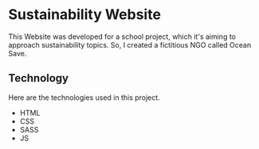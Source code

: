 # Sustainability Website

This Website was developed for a school project, which it's aiming to approach sustainability topics.
So, I created a fictitious NGO called Ocean Save.

## Technology 

Here are the technologies used in this project.

* HTML
* CSS
* SASS
* JS
